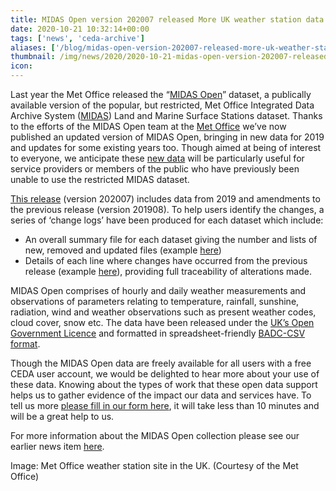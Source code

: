 ```yaml
---
title: MIDAS Open version 202007 released More UK weather station data added
date: 2020-10-21 10:32:14+00:00
tags: ['news', 'ceda-archive']
aliases: ['/blog/midas-open-version-202007-released-more-uk-weather-station-data-added']
thumbnail: /img/news/2020/2020-10-21-midas-open-version-202007-released-more-uk-weather-station-data-added/anemometer__1000px.jpg
icon: 
---
```


Last year the Met Office released the “[MIDAS Open](https://catalogue.ceda.ac.uk/uuid/dbd451271eb04662beade68da43546e1)” dataset, a publically available version of the popular, but restricted, Met Office Integrated Data Archive System ([MIDAS](https://catalogue.ceda.ac.uk/uuid/220a65615218d5c9cc9e4785a3234bd0)) Land and Marine Surface Stations dataset. Thanks to the efforts of the MIDAS Open team at the [Met Office](https://www.metoffice.gov.uk/) we’ve now published an updated version of MIDAS Open, bringing in new data for 2019 and updates for some existing years too. Though aimed at being of interest to everyone, we anticipate these [new data](https://catalogue.ceda.ac.uk/?q=v202007&results_per_page=20&sort_by=relevance) will be particularly useful for service providers or members of the public who have previously been unable to use the restricted MIDAS dataset.


[This release](https://catalogue.ceda.ac.uk/?q=v202007&results_per_page=20&sort_by=relevance) (version 202007) includes data from 2019 and amendments to the previous release (version 201908). To help users identify the changes, a series of ‘change logs’ have been produced for each dataset which include:


* An overall summary file for each dataset giving the number and lists of new, removed and updated files (example [here](http://dap.ceda.ac.uk/badc/ukmo-midas-open/data/uk-daily-rain-obs/dataset-version-202007/midas-open_uk-daily-rain-obs_dv-202007_change_log.txt))
* Details of each line where changes have occurred from the previous release (example [here](http://dap.ceda.ac.uk/badc/ukmo-midas-open/data/uk-daily-rain-obs/dataset-version-202007/change_log_station_files/midas-open_uk-daily-rain-obs_dv-202007_bedfordshire_00461_bedford_qcv-0_1994.txt)), providing full traceability of alterations made.


MIDAS Open comprises of hourly and daily weather measurements and observations of parameters relating to temperature, rainfall, sunshine, radiation, wind and weather observations such as present weather codes, cloud cover, snow etc. The data have been released under the [UK’s Open Government Licence](http://www.nationalarchives.gov.uk/doc/open-government-licence/version/3/) and formatted in spreadsheet-friendly [BADC-CSV format](https://help.ceda.ac.uk/article/105-badc-csv). 


Though the MIDAS Open data are freely available for all users with a free CEDA user account, we would be delighted to hear more about your use of these data. Knowing about the types of work that these open data support helps us to gather evidence of the impact our data and services have. To tell us more [please fill in our form here](https://goo.gl/forms/oHMKdzKuHWOwgPAk2), it will take less than 10 minutes and will be a great help to us.


For more information about the MIDAS Open collection please see our earlier news item [here](/news/updates/2019/2019-02-15-uk-weather-station-records-now-freely-available-to-all-midas-open/).


Image: Met Office weather station site in the UK. (Courtesy of the Met Office)



